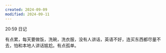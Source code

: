 ```yaml
---
created: 2024-09-09
modified: 2024-09-11
---
```

20:59
日记

有点累，每天要做饭，洗碗，洗衣服，没有人讲话，英语不好，连买东西都尽量不去，怕和本地人讲话尴尬。有点孤单。
